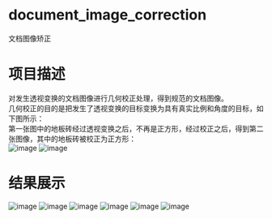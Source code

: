 # document_image_correction
文档图像矫正
# 项目描述
对发生透视变换的文档图像进行几何校正处理，得到规范的文档图像。  
几何校正的目的是把发生了透视变换的目标变换为具有真实比例和角度的目标，如下图所示：  
第一张图中的地板砖经过透视变换之后，不再是正方形，经过校正之后，得到第二张图像，其中的地板砖被校正为正方形：  
![image](https://github.com/xingchizhang/document_image_correction/blob/main/imgs/img1.jpg)
![image](https://github.com/xingchizhang/document_image_correction/blob/main/imgs/img2.jpg)
# 结果展示
![image](https://github.com/xingchizhang/document_image_correction/blob/main/imgs/img3.jpg)
![image](https://github.com/xingchizhang/document_image_correction/blob/main/imgs/img4.jpg)
![image](https://github.com/xingchizhang/document_image_correction/blob/main/imgs/img5.jpg)
![image](https://github.com/xingchizhang/document_image_correction/blob/main/imgs/img6.jpg)
![image](https://github.com/xingchizhang/document_image_correction/blob/main/imgs/img7.jpg)
![image](https://github.com/xingchizhang/document_image_correction/blob/main/imgs/img8.jpg)

